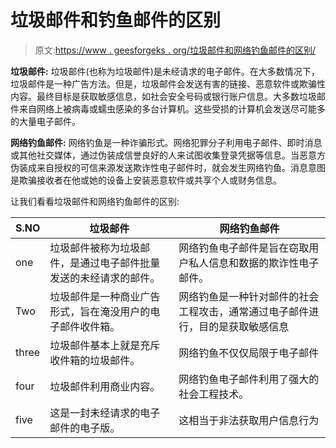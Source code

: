 # 垃圾邮件和钓鱼邮件的区别

> 原文:[https://www . geesforgeks . org/垃圾邮件和网络钓鱼邮件的区别/](https://www.geeksforgeeks.org/difference-between-spam-and-phishing-mail/)

**垃圾邮件:**
垃圾邮件(也称为垃圾邮件)是未经请求的电子邮件。在大多数情况下，垃圾邮件是一种广告方法。但是，垃圾邮件会发送有害的链接、恶意软件或欺骗性内容。最终目标是获取敏感信息，如社会安全号码或银行账户信息。大多数垃圾邮件来自网络上被病毒或蠕虫感染的多台计算机。这些受损的计算机会发送尽可能多的大量电子邮件。

**网络钓鱼邮件:**
网络钓鱼是一种诈骗形式。网络犯罪分子利用电子邮件、即时消息或其他社交媒体，通过伪装成信誉良好的人来试图收集登录凭据等信息。当恶意方伪装成来自授权的可信来源发送欺诈性电子邮件时，就会发生网络钓鱼。消息意图是欺骗接收者在他或她的设备上安装恶意软件或共享个人或财务信息。

让我们看看垃圾邮件和网络钓鱼邮件的区别:

<center>

| S.NO | 垃圾邮件 | 网络钓鱼邮件 |
| --- | --- | --- |
| one | 垃圾邮件被称为垃圾邮件，是通过电子邮件批量发送的未经请求的邮件。 | 网络钓鱼电子邮件是旨在窃取用户私人信息和数据的欺诈性电子邮件。 |
| Two | 垃圾邮件是一种商业广告形式，旨在淹没用户的电子邮件收件箱。 | 网络钓鱼是一种针对邮件的社会工程攻击，通常通过电子邮件进行，目的是获取敏感信息 |
| three | 垃圾邮件基本上就是充斥收件箱的垃圾邮件。 | 网络钓鱼不仅仅局限于电子邮件 |
| four | 垃圾邮件利用商业内容。 | 网络钓鱼电子邮件利用了强大的社会工程技术。 |
| five | 这是一封未经请求的电子邮件的电子版。 | 这相当于非法获取用户信息行为 |

</center>